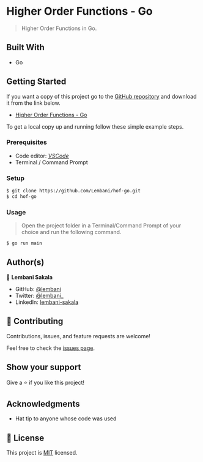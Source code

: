# Higher Order Functions - Go

> Higher Order Functions in Go.

## Built With

- Go

## Getting Started

If you want a copy of this project go to the [GitHub repository](https://github.com/Lembani/hof-go.git) and download it from the link below.

- [Higher Order Functions - Go](https://github.com/Lembani/hof-go.git)


To get a local copy up and running follow these simple example steps.

### Prerequisites

- Code editor: _[VSCode](https://code.visualstudio.com/)_
- Terminal / Command Prompt

### Setup

```bash
$ git clone https://github.com/Lembani/hof-go.git
$ cd hof-go
```

### Usage

> Open the project folder in a Terminal/Command Prompt of your choice and run the following command.
```bash
$ go run main
```

## Author(s)

👤 **Lembani Sakala**

- GitHub: [@lembani](https://github.com/lembani)
- Twitter: [@lembani_](https://twitter.com/lembani_)
- LinkedIn: [lembani-sakala](https://linkedin.com/in/lembani-sakala)

## 🤝 Contributing

Contributions, issues, and feature requests are welcome!

Feel free to check the [issues page](../../issues/).

## Show your support

Give a ⭐️ if you like this project!

## Acknowledgments

- Hat tip to anyone whose code was used

## 📝 License

This project is [MIT](./MIT.md) licensed.
